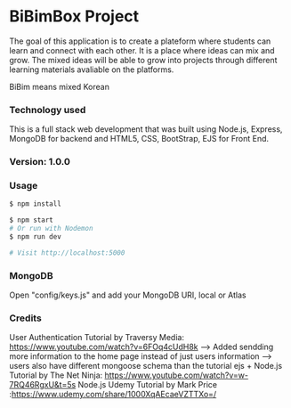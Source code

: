# BiBimBox Project
The goal of this application is to create a plateform where students can learn and connect with each other. It is a place where ideas can mix and grow. The mixed ideas will be able to grow into projects through different learning materials avaliable on the platforms. 

BiBim means mixed Korean 

### Technology used
This is a full stack web development that was built using Node.js, Express, MongoDB for backend and HTML5, CSS, BootStrap, EJS for Front End. 

### Version: 1.0.0

### Usage

```sh
$ npm install
```

```sh
$ npm start
# Or run with Nodemon
$ npm run dev

# Visit http://localhost:5000
```

### MongoDB

Open "config/keys.js" and add your MongoDB URI, local or Atlas


### Credits
User Authentication Tutorial by Traversy Media: https://www.youtube.com/watch?v=6FOq4cUdH8k
--> Added sendding more information to the home page instead of just users information
--> users also have different mongoose schema than the tutorial
ejs + Node.js Tutorial by The Net Ninja: https://www.youtube.com/watch?v=w-7RQ46RgxU&t=5s
Node.js Udemy Tutorial by Mark Price :https://www.udemy.com/share/1000XqAEcaeVZTTXo=/
